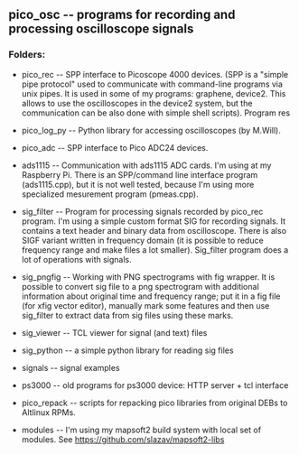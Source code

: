 ## pico_osc -- programs for recording and processing oscilloscope signals

### Folders:

* pico_rec -- SPP interface to Picoscope 4000 devices. (SPP is a "simple pipe protocol" used
to communicate with command-line programs via unix pipes. It is used in some of
my programs: graphene, device2. This allows to use the oscilloscopes in the device2 system,
but the communication can be also done with simple shell scripts).
Program res

* pico_log_py -- Python library for accessing oscilloscopes (by M.Will).

* pico_adc -- SPP interface to Pico ADC24 devices.

* ads1115 -- Communication with ads1115 ADC cards. I'm using at my Raspberry Pi.
There is an SPP/command line interface program (ads1115.cpp), but it is not well tested,
because I'm using more specialized mesurement program (pmeas.cpp).

* sig_filter  -- Program for processing signals recorded by pico_rec program.
I'm using a simple custom format SIG for recording signals. It contains a
text header and binary data from oscilloscope. There is also SIGF
variant written in frequency domain (it is possible to reduce frequency
range and make files a lot smaller). Sig_filter program
does a lot of operations with signals.

* sig_pngfig  -- Working with PNG spectrograms with fig wrapper. It is possible
to convert sig file to a png spectrogram with additional information
about original time and frequency range; put it in a fig file (for xfig
vector editor), manually mark some features and then use sig_filter to extract
data from sig files using these marks.

* sig_viewer  -- TCL viewer for signal (and text) files

* sig_python  -- a simple python library for reading sig files

* signals     -- signal examples

* ps3000      -- old programs for ps3000 device: HTTP server + tcl interface

* pico_repack -- scripts for repacking pico libraries from original DEBs
to Altlinux RPMs.

* modules -- I'm using my mapsoft2 build system with local set of modules.
See https://github.com/slazav/mapsoft2-libs
